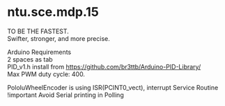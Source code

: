 ntu.sce.mdp.15
==============
TO BE THE FASTEST.  
Swifter, stronger, and more precise.  

Arduino Requirements  
2 spaces as tab  
PID_v1.h install from https://github.com/br3ttb/Arduino-PID-Library/  
Max PWM duty cycle: 400.  

PololuWheelEncoder is using ISR(PCINT0_vect), interrupt Service Routine  
!important Avoid Serial printing in Polling